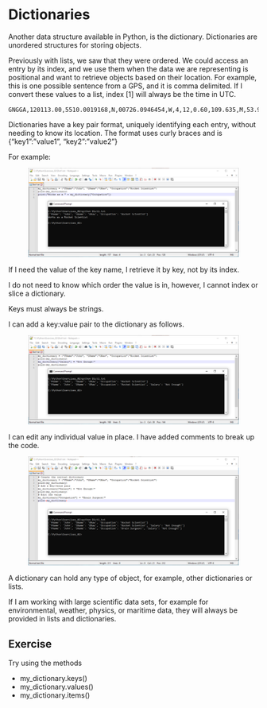 # Dictionaries

Another data structure available in Python, is the dictionary. Dictionaries are unordered structures for storing objects.&#x20;

Previously with lists, we saw that they were ordered. We could access an entry by its index, and we use them when the data we are representing is positional and want to retrieve objects based on their location. For example, this is one possible sentence from a GPS, and it is comma delimited. If I convert these values to a list, index \[1] will always be the time in UTC.

```
GNGGA,120113.00,5510.0019168,N,00726.0946454,W,4,12,0.60,109.635,M,53.911,M,1.0,0000*73
```

Dictionaries have a key pair format, uniquely identifying each entry, without needing to know its location. The format uses curly braces and is {“key1”:”value1”, “key2”:”value2”}&#x20;

For example:

<figure><img src="../.gitbook/assets/image (8).png" alt=""><figcaption></figcaption></figure>

If I need the value of the key name, I retrieve it by key, not by its index.&#x20;

I do not need to know which order the value is in, however, I cannot index or slice a dictionary.&#x20;

Keys must always be strings.

I can add a key:value pair to the dictionary as follows.

<figure><img src="../.gitbook/assets/image (9).png" alt=""><figcaption></figcaption></figure>

I can edit any individual value in place. I have added comments to break up the code.

<figure><img src="../.gitbook/assets/image (10).png" alt=""><figcaption></figcaption></figure>

A dictionary can hold any type of object, for example, other dictionaries or lists.&#x20;

If I am working with large scientific data sets, for example for environmental, weather, physics, or maritime data, they will always be provided in lists and dictionaries.&#x20;

## Exercise&#x20;

Try using the methods

* my\_dictionary.keys()
* my\_dictionary.values()
* my\_dictionary.items()
